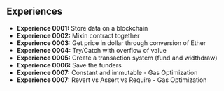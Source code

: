 ## Experiences

- **Experience 0001:** Store data on a blockchain
- **Experience 0002:** Mixin contract together
- **Experience 0003:** Get price in dollar through conversion of Ether
- **Experience 0004:** Try/Catch with overflow of value
- **Experience 0005:** Create a transaction system (fund and widthdraw)
- **Experience 0006:** Save the funders
- **Experience 0007:** Constant and immutable - Gas Optimization
- **Experience 0007:** Revert vs Assert vs Require - Gas Optimization